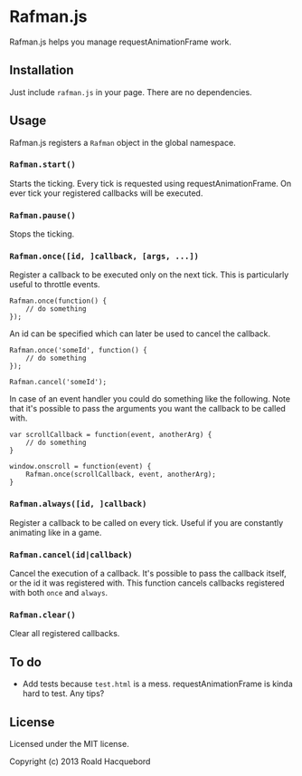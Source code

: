 # Rafman.js
Rafman.js helps you manage requestAnimationFrame work.

## Installation
Just include `rafman.js` in your page. There are no dependencies.

## Usage
Rafman.js registers a `Rafman` object in the global namespace.

### `Rafman.start()`
Starts the ticking. Every tick is requested using requestAnimationFrame. On ever tick your registered callbacks will be executed.

### `Rafman.pause()`
Stops the ticking.

### `Rafman.once([id, ]callback, [args, ...])`
Register a callback to be executed only on the next tick. This is particularly useful to throttle events.

	Rafman.once(function() {
		// do something
	});

An id can be specified which can later be used to cancel the callback.
	
	Rafman.once('someId', function() {
		// do something
	});

	Rafman.cancel('someId');

In case of an event handler you could do something like the following. Note that it's possible to pass the arguments you want the callback to be called with.

	var scrollCallback = function(event, anotherArg) {
		// do something
	}
	
	window.onscroll = function(event) {
		Rafman.once(scrollCallback, event, anotherArg);
	}

### `Rafman.always([id, ]callback)`
Register a callback to be called on every tick. Useful if you are constantly animating like in a game.

### `Rafman.cancel(id|callback)`
Cancel the execution of a callback. It's possible to pass the callback itself, or the id it was registered with. This function cancels callbacks registered with both `once` and `always`.

### `Rafman.clear()`
Clear all registered callbacks.

## To do
- Add tests because `test.html` is a mess. requestAnimationFrame is kinda hard to test. Any tips?

## License
Licensed under the MIT license.

Copyright (c) 2013 Roald Hacquebord